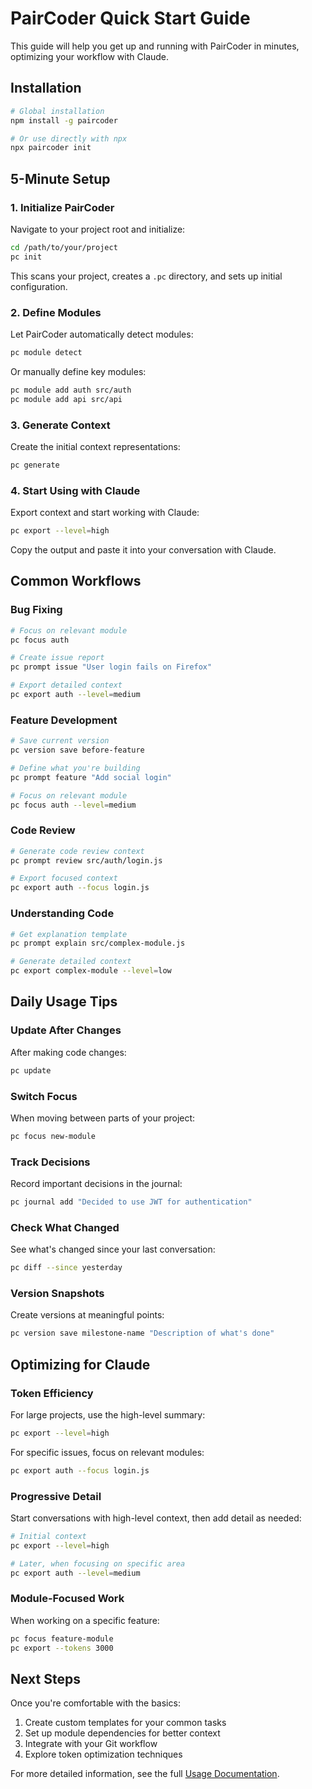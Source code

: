 # PairCoder Quick Start Guide

This guide will help you get up and running with PairCoder in minutes, optimizing your workflow with Claude.

## Installation

```bash
# Global installation
npm install -g paircoder

# Or use directly with npx
npx paircoder init
```

## 5-Minute Setup

### 1. Initialize PairCoder

Navigate to your project root and initialize:

```bash
cd /path/to/your/project
pc init
```

This scans your project, creates a `.pc` directory, and sets up initial configuration.

### 2. Define Modules

Let PairCoder automatically detect modules:

```bash
pc module detect
```

Or manually define key modules:

```bash
pc module add auth src/auth
pc module add api src/api
```

### 3. Generate Context

Create the initial context representations:

```bash
pc generate
```

### 4. Start Using with Claude

Export context and start working with Claude:

```bash
pc export --level=high
```

Copy the output and paste it into your conversation with Claude.

## Common Workflows

### Bug Fixing

```bash
# Focus on relevant module
pc focus auth

# Create issue report
pc prompt issue "User login fails on Firefox"

# Export detailed context
pc export auth --level=medium
```

### Feature Development

```bash
# Save current version
pc version save before-feature

# Define what you're building
pc prompt feature "Add social login"

# Focus on relevant module
pc focus auth --level=medium
```

### Code Review

```bash
# Generate code review context
pc prompt review src/auth/login.js

# Export focused context
pc export auth --focus login.js
```

### Understanding Code

```bash
# Get explanation template
pc prompt explain src/complex-module.js

# Generate detailed context
pc export complex-module --level=low
```

## Daily Usage Tips

### Update After Changes

After making code changes:

```bash
pc update
```

### Switch Focus

When moving between parts of your project:

```bash
pc focus new-module
```

### Track Decisions

Record important decisions in the journal:

```bash
pc journal add "Decided to use JWT for authentication"
```

### Check What Changed

See what's changed since your last conversation:

```bash
pc diff --since yesterday
```

### Version Snapshots

Create versions at meaningful points:

```bash
pc version save milestone-name "Description of what's done"
```

## Optimizing for Claude

### Token Efficiency

For large projects, use the high-level summary:

```bash
pc export --level=high
```

For specific issues, focus on relevant modules:

```bash
pc export auth --focus login.js
```

### Progressive Detail

Start conversations with high-level context, then add detail as needed:

```bash
# Initial context
pc export --level=high

# Later, when focusing on specific area
pc export auth --level=medium
```

### Module-Focused Work

When working on a specific feature:

```bash
pc focus feature-module
pc export --tokens 3000
```

## Next Steps

Once you're comfortable with the basics:

1. Create custom templates for your common tasks
2. Set up module dependencies for better context
3. Integrate with your Git workflow
4. Explore token optimization techniques

For more detailed information, see the full [Usage Documentation](USAGE.md).
